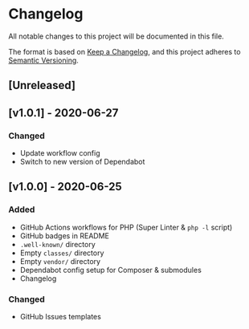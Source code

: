 # Changelog
All notable changes to this project will be documented in this file.

The format is based on [Keep a Changelog](https://keepachangelog.com/en/1.0.0/),
and this project adheres to [Semantic Versioning](https://semver.org/spec/v2.0.0.html).

## [Unreleased]
<!-- markdownlint-disable -->
## [v1.0.1] - 2020-06-27

### Changed
- Update workflow config
- Switch to new version of Dependabot

## [v1.0.0] - 2020-06-25

### Added
- GitHub Actions workflows for PHP (Super Linter & `php -l` script)
- GitHub badges in README
- `.well-known/` directory
- Empty `classes/` directory
- Empty `vendor/` directory
- Dependabot config setup for Composer & submodules
- Changelog

### Changed
- GitHub Issues templates
<!-- markdownlint-restore -->
